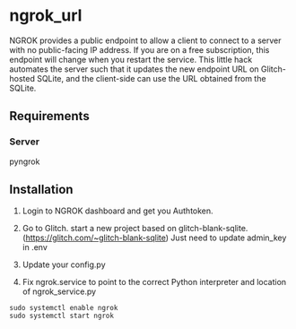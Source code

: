 # ngrok_url
NGROK provides a public endpoint to allow a client to connect to a server with no public-facing IP address. If you are on a free subscription, this endpoint will change when you restart the service. This little hack automates the server such that it updates the new endpoint URL on Glitch-hosted SQLite, and the client-side can use the URL obtained from the SQLite.

## Requirements


### Server
pyngrok


## Installation
1. Login to NGROK dashboard and get you Authtoken. 
2. Go to Glitch. start a new project based on glitch-blank-sqlite.(https://glitch.com/~glitch-blank-sqlite) Just need to update admin_key in .env
3. Update your config.py 

4. Fix ngrok.service to point to the correct Python interpreter and location of ngrok_service.py
```
sudo systemctl enable ngrok
sudo systemctl start ngrok
```


